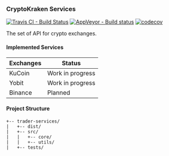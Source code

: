 ### CryptoKraken Services

[![Travis CI - Build Status](https://travis-ci.com/CryptoKraken/crypto-kraken-services.svg?branch=dev)](https://travis-ci.com/CryptoKraken/crypto-kraken-services)
[![AppVeyor - Build status](https://ci.appveyor.com/api/projects/status/w872963yos52q14y/branch/dev?svg=true)](https://ci.appveyor.com/project/CryptoKraken/crypto-kraken-services/branch/dev)
[![codecov](https://codecov.io/gh/CryptoKraken/crypto-kraken-services/branch/dev/graph/badge.svg)](https://codecov.io/gh/CryptoKraken/crypto-kraken-services)

The set of API for crypto exchanges.

#### Implemented Services
| Exchanges | Status           |
|-----------|------------------|
| KuCoin    | Work in progress |
| Yobit     | Work in progress |
| Binance   | Planned          |

#### Project Structure
```
+-- trader-services/
|   +-- dist/
|   +-- src/
|   |   +-- core/
|   |   +-- utils/
|   +-- tests/
```

